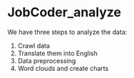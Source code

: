 # JobCoder_analyze

We have three steps to analyze the data:
1. Crawl data
2. Translate them into English
3. Data preprocessing
4. Word clouds and create charts
